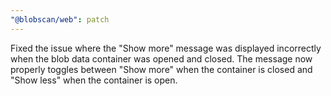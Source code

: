 ```yaml
---
"@blobscan/web": patch
---
```


Fixed the issue where the "Show more" message was displayed incorrectly when the blob data container was opened and closed. The message now properly toggles between "Show more" when the container is closed and "Show less" when the container is open.
